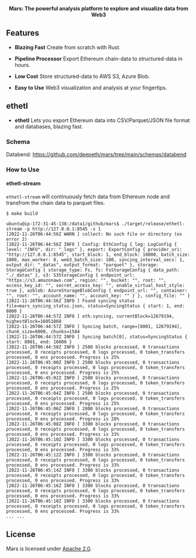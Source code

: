 <p align="center"><b>Mars: The powerful analysis platform to explore and visualize data from Web3</b></p>

## Features

- __Blazing Fast__ Create from scratch with Rust.

- __Pipeline Processor__ Export Ethereum chain-data to structured-data in hours.

- __Low Cost__ Store structured-data to AWS S3, Azure Blob.

- __Easy to Use__ Web3 visualization and analysis at your fingertips.

## ethetl

- __ethetl__ Lets you export Ethereum data into CSV/Parquet/JSON file format and databases, blazing fast.

### Schema

Databend:
https://github.com/deepeth/mars/tree/main/schemas/databend


### How to Use

#### ethetl-stream

`ethetl-stream` will continuously fetch data from Ethereum node and transfrom the chain data to parquet files.

```shell
$ make build

ubuntu@ip-172-31-45-138:/data1/github/mars$ ./target/release/ethetl-stream -p http://127.0.0.1:8545 -s 1
[2022-11-26T06:44:56Z WARN ] collect: No such file or directory (os error 2)
[2022-11-26T06:44:56Z INFO ] Config: EthConfig { log: LogConfig { level: "INFO", dir: "_logs" }, export: ExportConfig { provider_uri: "http://127.0.0.1:8545", start_block: 1, end_block: 10000, batch_size: 1000, max_worker: 8, web3_batch_size: 100, syncing_interval_secs: 1, output_dir: "_datas", output_format: "parquet" }, storage: StorageConfig { storage_type: Fs, fs: FsStorageConfig { data_path: "./_datas" }, s3: S3StorageConfig { endpoint_url: "https://s3.amazonaws.com", region: "", bucket: "", root: "", access_key_id: "", secret_access_key: "", enable_virtual_host_style: true }, azblob: AzureStorageBlobConfig { endpoint_url: "", container: "", root: "", account_name: "", account_key: "" } }, config_file: "" }
[2022-11-26T06:44:56Z INFO ] Found syncing status file=mars_syncing_status.json, status=SyncingStatus { start: 1, end: 8000 }
[2022-11-26T06:44:57Z INFO ] eth.syncing, currentBlock=12679194, highestBlock=16051868
[2022-11-26T06:44:57Z INFO ] Syncing batch, range=[8001, 12679194], chunk_size=8000, chunks=1584
[2022-11-26T06:44:57Z INFO ] Syncing batch[0], status=SyncingStatus { start: 8001, end: 16000 }
[2022-11-26T06:44:58Z INFO ] 2500 blocks processed, 0 transactions processed, 0 receipts processed, 0 logs processed, 0 token_transfers processed, 0 ens processed. Progress is 25%
[2022-11-26T06:45:00Z INFO ] 2500 blocks processed, 0 transactions processed, 0 receipts processed, 0 logs processed, 0 token_transfers processed, 0 ens processed. Progress is 25%
[2022-11-26T06:45:02Z INFO ] 2500 blocks processed, 0 transactions processed, 0 receipts processed, 0 logs processed, 0 token_transfers processed, 0 ens processed. Progress is 25%
[2022-11-26T06:45:04Z INFO ] 2500 blocks processed, 0 transactions processed, 0 receipts processed, 0 logs processed, 0 token_transfers processed, 0 ens processed. Progress is 25%
[2022-11-26T06:45:06Z INFO ] 2800 blocks processed, 0 transactions processed, 0 receipts processed, 0 logs processed, 0 token_transfers processed, 0 ens processed. Progress is 28%
[2022-11-26T06:45:08Z INFO ] 3300 blocks processed, 0 transactions processed, 0 receipts processed, 0 logs processed, 0 token_transfers processed, 0 ens processed. Progress is 33%
[2022-11-26T06:45:10Z INFO ] 3300 blocks processed, 0 transactions processed, 0 receipts processed, 0 logs processed, 0 token_transfers processed, 0 ens processed. Progress is 33%
[2022-11-26T06:45:12Z INFO ] 3300 blocks processed, 0 transactions processed, 0 receipts processed, 0 logs processed, 0 token_transfers processed, 0 ens processed. Progress is 33%
[2022-11-26T06:45:14Z INFO ] 3300 blocks processed, 0 transactions processed, 0 receipts processed, 0 logs processed, 0 token_transfers processed, 0 ens processed. Progress is 33%
[2022-11-26T06:45:16Z INFO ] 3300 blocks processed, 0 transactions processed, 0 receipts processed, 0 logs processed, 0 token_transfers processed, 0 ens processed. Progress is 33%
[2022-11-26T06:45:18Z INFO ] 3300 blocks processed, 0 transactions processed, 0 receipts processed, 0 logs processed, 0 token_transfers processed, 0 ens processed. Progress is 33%
... ...
```

## License

Mars is licensed under [Apache 2.0](LICENSE).
